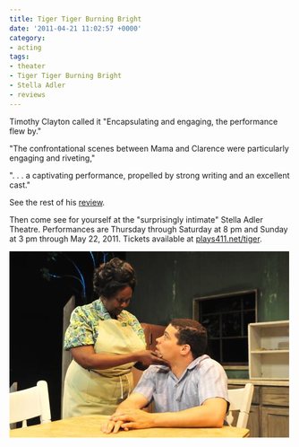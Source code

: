 ```yaml
---
title: Tiger Tiger Burning Bright
date: '2011-04-21 11:02:57 +0000'
category:
- acting
tags:
- theater
- Tiger Tiger Burning Bright
- Stella Adler
- reviews
---
```


Timothy Clayton called it  "Encapsulating and engaging, the performance flew
by."

"The confrontational scenes between Mama and Clarence were particularly engaging
and riveting,"

". . . a captivating performance, propelled by strong writing and an excellent
cast."

See the rest of his
[review](http://dailytrojan.com/2011/04/20/tiger-tiger-burning-bright-intrigues/).

Then come see for yourself at the "surprisingly intimate" Stella Adler Theatre.
Performances are Thursday through Saturday at 8 pm and Sunday at 3 pm through
May 22, 2011. Tickets available at
[plays411.net/tiger](http://plays411.net/tiger).

![Mama's beautiful dream](images/tiger-tiger-mamas-beautiful-dream.jpg)
